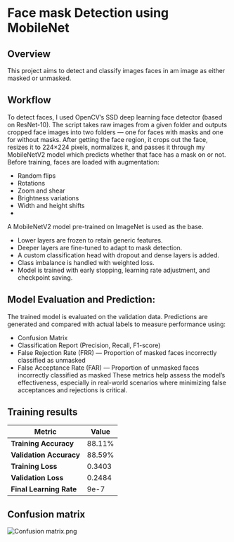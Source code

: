 # Face mask Detection using MobileNet

## Overview
This project aims to detect and classify images faces in am image as either masked or unmasked.

## Workflow
To detect faces, I used OpenCV’s SSD deep learning face detector (based on ResNet-10). The script takes raw images from a given folder and outputs cropped face images into two folders — one for faces with masks and one for without masks.
After getting the face region, it crops out the face, resizes it to 224×224 pixels, normalizes it, and passes it through my MobileNetV2 model which predicts whether that face has a mask on or not.
Before training, faces are loaded with augmentation:
- Random flips
- Rotations
- Zoom and shear
- Brightness variations
- Width and height shifts
- 
A MobileNetV2 model pre-trained on ImageNet is used as the base.
- Lower layers are frozen to retain generic features.
- Deeper layers are fine-tuned to adapt to mask detection.
- A custom classification head with dropout and dense layers is added.
- Class imbalance is handled with weighted loss.
- Model is trained with early stopping, learning rate adjustment, and checkpoint saving.

## Model Evaluation and Prediction:
The trained model is evaluated on the validation data. Predictions are generated and compared with actual labels to measure performance using:
- Confusion Matrix
- Classification Report (Precision, Recall, F1-score)
- False Rejection Rate (FRR) — Proportion of masked faces incorrectly classified as unmasked
- False Acceptance Rate (FAR) — Proportion of unmasked faces incorrectly classified as masked
These metrics help assess the model’s effectiveness, especially in real-world scenarios where minimizing false acceptances and rejections is critical.

## Training results
| **Metric**             | **Value**  |
|------------------------|------------|
| **Training Accuracy**  | 88.11%     |
| **Validation Accuracy**| 88.59%     |
| **Training Loss**      | 0.3403     |
| **Validation Loss**    | 0.2484     |
| **Final Learning Rate**| 9e-7       |

## Confusion matrix

![Confusion matrix.png](https://github.com/user-attachments/assets/9c89053c-edeb-4e4f-adb5-adc0f4b4755a)
